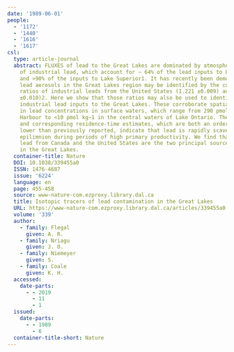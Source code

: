 ```yaml
---
date: '1989-06-01'
people:
  - '1172'
  - '1440'
  - '1616'
  - '1617'
csl:
  type: article-journal
  abstract: FLUXES of lead to the Great Lakes are dominated by atmospheric depositions
    of industrial lead, which account for ∼ 64% of the lead inputs to Lake Ontario
    and >90% of the inputs to Lake Superior1. It has recently been demonstrated that
    lead aerosols in the Great Lakes region may be identified by the contrasting 206Pb/207Pb
    ratios of industrial leads from the United States (1.221 ±0.009) and Canada (1.151
    ±0.010)2. Here we show that those ratios may also be used to identify and trace
    industrial lead inputs to the Great Lakes. These corroborate spatial gradients
    in lead concentrations in surface waters, which range from 290 pmol kg−1 in Hamilton
    Harbour to <10 pmol kg−1 in the central waters of Lake Ontario. The latter concentrations
    and corresponding residence-time estimates, which are both an order of magnitude
    lower than previously reported, indicate that lead is rapidly scavenged in the
    epilimnion during periods of high primary productivity. We find that industrial
    lead from Canada and the United States are the two principal sources of lead contamination
    in the Great Lakes.
  container-title: Nature
  DOI: 10.1038/339455a0
  ISSN: 1476-4687
  issue: '6224'
  language: en
  page: 455-458
  source: www-nature-com.ezproxy.library.dal.ca
  title: Isotopic tracers of lead contamination in the Great Lakes
  URL: https://www-nature-com.ezproxy.library.dal.ca/articles/339455a0
  volume: '339'
  author:
    - family: Flegal
      given: A. R.
    - family: Nriagu
      given: J. O.
    - family: Niemeyer
      given: S.
    - family: Coale
      given: K. H.
  accessed:
    date-parts:
      - - 2019
        - 11
        - 1
  issued:
    date-parts:
      - - 1989
        - 6
  container-title-short: Nature
---
```


